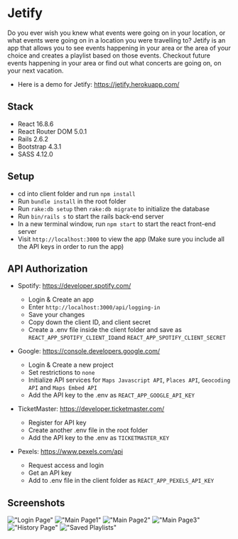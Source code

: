 # Jetify

Do you ever wish you knew what events were going on in your location, or what events were going on in a location you were travelling to?
Jetify is an app that allows you to see events happening in your area or the area of your choice and creates a playlist based on those events. Checkout future events happening in your area or find out what concerts are going on, on your next vacation.

* Here is a demo for Jetify: https://jetify.herokuapp.com/

## Stack
* React 16.8.6
* React Router DOM 5.0.1
* Rails 2.6.2
* Bootstrap 4.3.1
* SASS 4.12.0

## Setup
* cd into client folder and run `npm install`
* Run `bundle install` in the root folder
* Run `rake:db setup` then `rake:db migrate` to initialize the database
* Run `bin/rails s` to start the rails back-end server
* In a new terminal window, run `npm start` to start the react front-end server
* Visit `http://localhost:3000` to view the app (Make sure you include all the API keys in order to run the app)

## API Authorization
* Spotify: https://developer.spotify.com/
  - Login & Create an app
  - Enter `http://localhost:3000/api/logging-in`
  - Save your changes
  - Copy down the client ID, and client secret
  - Create a .env file inside the client folder and save as `REACT_APP_SPOTIFY_CLIENT_ID`and `REACT_APP_SPOTIFY_CLIENT_SECRET`

* Google: https://console.developers.google.com/
  - Login & Create a new project
  - Set restrictions to `none`
  - Initialize API services for `Maps Javascript API`, `Places API`, `Geocoding API` and `Maps Embed API`
  - Add the API key to the .env as `REACT_APP_GOOGLE_API_KEY`

* TicketMaster: https://developer.ticketmaster.com/
  - Register for API key
  - Create another .env file in the root folder
  - Add the API key to the .env as `TICKETMASTER_KEY`

* Pexels: https://www.pexels.com/api
  - Request access and login
  - Get an API key
  - Add to .env file in the client folder as `REACT_APP_PEXELS_API_KEY`




## Screenshots

!["Login Page"](https://github.com/shadeying/Jetify/blob/master/client/public/screenshots/LoginPage.png)
!["Main Page1"](https://github.com/shadeying/Jetify/blob/master/client/public/screenshots/MainPage1.png)
!["Main Page2"](https://github.com/shadeying/Jetify/blob/master/client/public/screenshots/MainPage2.png)
!["Main Page3"](https://github.com/shadeying/Jetify/blob/master/client/public/screenshots/MainPage3.png)
!["History Page"](https://github.com/shadeying/Jetify/blob/master/client/public/screenshots/HistoryPage.png)
!["Saved Playlists"](https://github.com/shadeying/Jetify/blob/master/client/public/screenshots/HistoryPagePlaylists.png)



